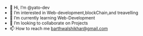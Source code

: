- 👋 Hi, I’m @yato-dev
- 👀 I’m interested in Web-development,blockChain,and treavelling
- 🌱 I’m currently learning Web-Development
- 💞️ I’m looking to collaborate on Projects
- 📫 How to reach me barthwalshikhar@gmail.com

<!---
yato-dev/yato-dev is a ✨ special ✨ repository because its `README.md` (this file) appears on your GitHub profile.
You can click the Preview link to take a look at your changes.
--->
